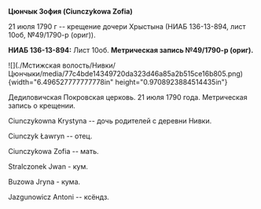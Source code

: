 **Цюнчык Зофия (Ciunczykowa Zofia)**

21 июля 1790 г -- крещение дочери Хрыстына (НИАБ 136-13-894, лист 10об,
№49/1790-р (ориг)).

**НИАБ 136-13-894:** Лист 10об. **Метрическая запись №49/1790-р
(ориг).**

![](./Мстижская волость/Нивки/Цюнчыки/media/77c4bde14349720da323d46a85a2b515ce16b805.png){width="6.496527777777778in"
height="0.9708923884514435in"}

Дедиловичская Покровская церковь. 21 июля 1790 года. Метрическая запись
о крещении.

Ciunczykowna Krystyna -- дочь родителей с деревни Нивки.

Ciunczyk Ławryn -- отец.

Ciunczykowa Zofia -- мать.

Stralczonek Jwan - кум.

Buzowa Jryna - кума.

Jazgunowicz Antoni -- ксёндз.
